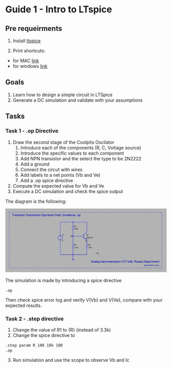 # Guide 1 - Intro to LTspice

## Pre requeirments 

1. Install [ltspice]( https://www.analog.com/en/design-center/design-tools-and-calculators/ltspice-simulator.html )

1. Print shortcuts:
  - for MAC [link](https://www.analog.com/media/en/simulation-models/spice-models/LTspiceShortcutsForMacOSX.pdf)
  - for windows [link](https://www.analog.com/media/en/simulation-models/spice-models/LTspice_ShortcutFlyer.pdf)


## Goals

1. Learn how to design a simple circuit in LTSpice
2. Generate a DC simulation and validate with your assumptions


## Tasks

### Task 1  - .op Directive

1. Draw the second stage of the Coolpits Oscilator 
   1. Introduce each of the components (R, C, Voltage source)
   1. Introduce the specific values to each component
   1. Add NPN transistor and the select the type to be 2N2222
   1. Add a ground 
   1. Connect the circut with wires
   1. Add labels to a net points (Vb and Ve)
   1. Add a .op spice directive
2. Compute the expected value for Vb and Ve 
3. Execute a DC simulation and check the spice output

The diagram is the following:

![Circuit Diagram](LTopsimulation.jpg)


The simulation is made by introducing a spice directive 

```
.op
```

Then check spice error log and verify V(Vb) and V(Ve), compare with your  expected results.

### Task 2 - .step directive 

1. Change the value of R1 to {R} (instead of 3.3k)
2. Change the spice directive to 

```
.step param R 100 10k 100
.op
```

3. Run simulation and use the scope to observe Vb and Ic





